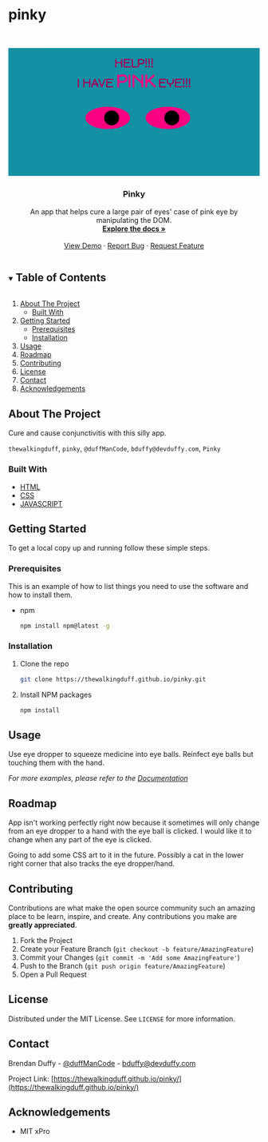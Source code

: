# pinky

<!-- PROJECT LOGO --> 
<br />
<p align="center">
  <a href="https://thewalkingduff.github.io/pinky/">
    <img src="images/pinky.jpg" alt="Logo">
  </a>

  <h3 align="center">Pinky</h3>

  <p align="center">
    An app that helps cure a large pair of eyes' case of pink eye by manipulating the DOM.
    <br />
    <a href="https://thewalkingduff.github.io/pinky/"><strong>Explore the docs »</strong></a>
    <br />
    <br />
    <a href="https://thewalkingduff.github.io/pinky/">View Demo</a>
    ·
    <a href="https://thewalkingduff.github.io/pinky/">Report Bug</a>
    ·
    <a href="https://thewalkingduff.github.io/pinky/">Request Feature</a>
  </p>
</p>

<!-- TABLE OF CONTENTS -->
<details open="open">
  <summary><h2 style="display: inline-block">Table of Contents</h2></summary>
  <ol>
    <li>
      <a href="#about-the-project">About The Project</a>
      <ul>
        <li><a href="#built-with">Built With</a></li>
      </ul>
    </li>
    <li>
      <a href="#getting-started">Getting Started</a>
      <ul>
        <li><a href="#prerequisites">Prerequisites</a></li>
        <li><a href="#installation">Installation</a></li>
      </ul>
    </li>
    <li><a href="#usage">Usage</a></li>
    <li><a href="#roadmap">Roadmap</a></li>
    <li><a href="#contributing">Contributing</a></li>
    <li><a href="#license">License</a></li>
    <li><a href="#contact">Contact</a></li>
    <li><a href="#acknowledgements">Acknowledgements</a></li>
  </ol>
</details>

<!-- ABOUT THE PROJECT -->

## About The Project

Cure and cause conjunctivitis with this silly app.

`thewalkingduff`, `pinky`, `@duffManCode`, `bduffy@devduffy.com`, `Pinky`

### Built With

- [HTML]()
- [CSS]()
- [JAVASCRIPT]()


<!-- GETTING STARTED -->

## Getting Started

To get a local copy up and running follow these simple steps.

### Prerequisites

This is an example of how to list things you need to use the software and how to install them.

- npm
  ```sh
  npm install npm@latest -g
  ```

### Installation

1. Clone the repo
   ```sh
   git clone https://thewalkingduff.github.io/pinky.git
   ```
2. Install NPM packages
   ```sh
   npm install
   ```

<!-- USAGE EXAMPLES -->

## Usage

Use eye dropper to squeeze medicine into eye balls.  Reinfect eye balls but touching them with the hand.

_For more examples, please refer to the [Documentation](https://example.com)_

<!-- ROADMAP -->

## Roadmap

App isn't working perfectly right now because it sometimes will only change from an eye dropper to a hand with the eye ball is clicked.  I would like it to change when any part of the eye is clicked.

Going to add some CSS art to it in the future.  Possibly a cat in the lower right corner that also tracks the eye dropper/hand.

<!-- CONTRIBUTING -->

## Contributing

Contributions are what make the open source community such an amazing place to be learn, inspire, and create. Any contributions you make are **greatly appreciated**.

1. Fork the Project
2. Create your Feature Branch (`git checkout -b feature/AmazingFeature`)
3. Commit your Changes (`git commit -m 'Add some AmazingFeature'`)
4. Push to the Branch (`git push origin feature/AmazingFeature`)
5. Open a Pull Request

<!-- LICENSE -->

## License

Distributed under the MIT License. See `LICENSE` for more information.

<!-- CONTACT -->

## Contact

Brendan Duffy - [@duffManCode](https://twitter.com/duffManCode) - bduffy@devduffy.com

Project Link: [https://thewalkingduff.github.io/pinky/](https://thewalkingduff.github.io/pinky/)

<!-- ACKNOWLEDGEMENTS -->

## Acknowledgements

- MIT xPro

<!-- MARKDOWN LINKS & IMAGES -->
<!-- https://www.markdownguide.org/basic-syntax/#reference-style-links -->

[contributors-shield]: https://img.shields.io/github/contributors/github_username/repo.svg?style=for-the-badge
[contributors-url]: https://github.com/github_username/repo/graphs/contributors
[forks-shield]: https://img.shields.io/github/forks/github_username/repo.svg?style=for-the-badge
[forks-url]: https://github.com/github_username/repo/network/members
[stars-shield]: https://img.shields.io/github/stars/github_username/repo.svg?style=for-the-badge
[stars-url]: https://github.com/github_username/repo/stargazers
[issues-shield]: https://img.shields.io/github/issues/github_username/repo.svg?style=for-the-badge
[issues-url]: https://github.com/github_username/repo/issues
[license-shield]: https://img.shields.io/github/license/github_username/repo.svg?style=for-the-badge
[license-url]: https://github.com/github_username/repo/blob/master/LICENSE.txt
[linkedin-shield]: https://img.shields.io/badge/-LinkedIn-black.svg?style=for-the-badge&logo=linkedin&colorB=555
[linkedin-url]: https://linkedin.com/in/github_username